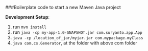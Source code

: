 
###Boilerplate code to start a new Maven Java project

**Development Setup**:
1. run `mvn install` 
2. run `java -cp my-app-1.0-SNAPSHOT.jar com.suryanto.app.App`
3. `java -cp /location_of_jar/myjar.jar com.mypackage.myClass`
4. `java com.cs.Generator`, at the folder with above com folder
